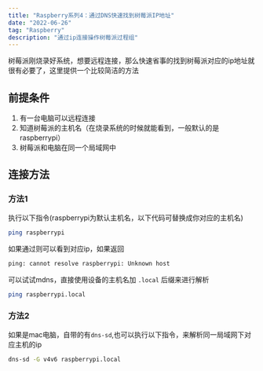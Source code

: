 ```yaml
---
title: "Raspberry系列4：通过DNS快速找到树莓派IP地址"
date: "2022-06-26"
tag: "Raspberry"
description: "通过ip连接操作树莓派过程组"
---
```


树莓派刚烧录好系统，想要远程连接，那么快速省事的找到树莓派对应的ip地址就很有必要了，这里提供一个比较简洁的方法

## 前提条件

1. 有一台电脑可以远程连接
2. 知道树莓派的主机名（在烧录系统的时候就能看到，一般默认的是raspberrypi）
3. 树莓派和电脑在同一个局域网中

## 连接方法

### 方法1

执行以下指令(raspberrypi为默认主机名，以下代码可替换成你对应的主机名)

```bash
ping raspberrypi
```

如果通过则可以看到对应ip，如果返回

```bash
ping: cannot resolve raspberrypi: Unknown host
```

可以试试mdns，直接使用设备的主机名加 `.local` 后缀来进行解析

```bash
ping raspberrypi.local
```

### 方法2

如果是mac电脑，自带的有`dns-sd`,也可以执行以下指令，来解析同一局域网下对应主机的ip

```bash
dns-sd -G v4v6 raspberrypi.local
```
